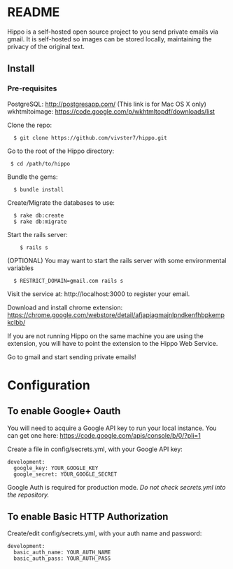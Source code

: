 # README #

Hippo is a self-hosted open source project to you send private emails via gmail. It is self-hosted so images can be stored locally, maintaining the privacy of the original text.

## Install ##
### Pre-requisites
PostgreSQL: http://postgresapp.com/ (This link is for Mac OS X only)
wkhtmltoimage: https://code.google.com/p/wkhtmltopdf/downloads/list

Clone the repo:

      $ git clone https://github.com/vivster7/hippo.git

Go to the root of the Hippo directory:

     $ cd /path/to/hippo

Bundle the gems:

      $ bundle install

Create/Migrate the databases to use:

      $ rake db:create
      $ rake db:migrate

Start the rails server:

        $ rails s

(OPTIONAL) You may want to start the rails server with some environmental variables

      $ RESTRICT_DOMAIN=gmail.com rails s

Visit the service at: http://localhost:3000 to register your email. 


Download and install chrome extension: https://chrome.google.com/webstore/detail/afjapjagmajnlpndkenfhbpkempkclbb/


If you are not running Hippo on the same machine you are using the extension, you will have to point the extension to the Hippo Web Service.


Go to gmail and start sending private emails!

# Configuration #

## To enable Google+ Oauth ##

You will need to acquire a Google API key to run your local instance. 
You can get one here: https://code.google.com/apis/console/b/0/?pli=1

Create a file in config/secrets.yml, with your Google API key:

    development:
      google_key: YOUR_GOOGLE_KEY
      google_secret: YOUR_GOOGLE_SECRET

Google Auth is required for production mode.  *Do not check secrets.yml into the repository.*

## To enable Basic HTTP Authorization ##

Create/edit config/secrets.yml, with your auth name and password:

    development:
      basic_auth_name: YOUR_AUTH_NAME
      basic_auth_pass: YOUR_AUTH_PASS


